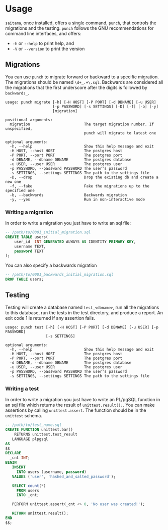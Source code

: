 # Usage

`saitama`, once installed, offers a single command, `punch`, that
controls the migrations and the testing. `punch` follows the GNU
recommendations for command line interfaces, and offers:

-   `-h` or `--help` to print help, and
-   `-V` or `--version` to print the version

## Migrations

You can use `punch` to migrate forward or backward to a specific
migration. The migrations should be named `\d+_.+\.sql`. Backwards are
considered all the migrations that the first underscore after the digits
is followed by `backwards_`.

```console
usage: punch migrate [-h] [-H HOST] [-P PORT] [-d DBNAME] [-u USER]
                     [-p PASSWORD] [-s SETTINGS] [-D] [-f] [-b] [-y]
                     [migration]

positional arguments:
  migration                        The target migration number. If unspecified,
                                   punch will migrate to latest one

optional arguments:
  -h, --help                       Show this help message and exit
  -H HOST, --host HOST             The postgres host
  -P PORT, --port PORT             The postgres port
  -d DBNAME, --dbname DBNAME       The postgres database
  -u USER, --user USER             The postgres user
  -p PASSWORD, --password PASSWORD The user's password
  -s SETTINGS, --settings SETTINGS The path to the settings file
  -D, --drop                       Drop the existing db and create a new one
  -f, --fake                       Fake the migrations up to the specified one
  -b, --backwards                  Backwards migration
  -y, --yes                        Run in non-interactive mode
```

### Writing a migration

In order to write a migration you just have to write an sql file:

```sql
-- /path/to/0001_initial_migration.sql
CREATE TABLE users(
    user_id  INT GENERATED ALWAYS AS IDENTITY PRIMARY KEY,
    username TEXT,
    password TEXT
);
```

You can also specify a backwards migration

```sql
-- /path/to/0001_backwards_initial_migration.sql
DROP TABLE users;
```

## Testing

Testing will create a database named `test_<dbname>`, run all the
migrations to this database, run the tests in the test directory, and
produce a report. An exit code 1 is returned if any assertion fails.

```console
usage: punch test [-h] [-H HOST] [-P PORT] [-d DBNAME] [-u USER] [-p PASSWORD]
                  [-s SETTINGS]

optional arguments:
  -h, --help                       Show this help message and exit
  -H HOST, --host HOST             The postgres host
  -P PORT, --port PORT             The postgres port
  -d DBNAME, --dbname DBNAME       The postgres database
  -u USER, --user USER             The postgres user
  -p PASSWORD, --password PASSWORD The user's password
  -s SETTINGS, --settings SETTINGS The path to the settings file
```

### Writing a test

In order to write a migration you just have to write an PL/pgSQL
function in an sql file which returns the result of
`unittest.result();`. You can make assertions by calling
`unittest.assert`. The function should be in the `unittest` schema.

```sql
-- /path/to/test_name.sql
CREATE FUNCTION unittest.bar()
    RETURNS unittest.test_result
   LANGUAGE plpgsql
AS
$$
DECLARE
  _cnt INT;
BEGIN
   INSERT
     INTO users (username, password)
   VALUES ('user', 'hashed_and_salted_password');

   SELECT count(*)
     FROM users
     INTO _cnt;

   PERFORM unittest.assert(_cnt <> 0, 'No user was created!');

   RETURN unittest.result();
END
$$;
```
